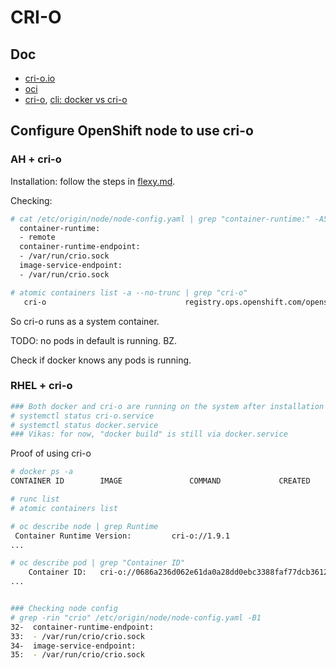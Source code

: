 # CRI-O

## Doc

* [cri-o.io](http://cri-o.io/)
* [oci](https://www.opencontainers.org/)
* [cri-o](https://github.com/kubernetes-incubator/cri-o), [cli: docker vs cri-o](https://github.com/kubernetes-incubator/cri-o/blob/master/transfer.md)

## Configure OpenShift node to use cri-o

### AH + cri-o

Installation: follow the steps in [flexy.md](../learn/flexy.md).

Checking:

```sh
# cat /etc/origin/node/node-config.yaml | grep "container-runtime:" -A5
  container-runtime:
  - remote
  container-runtime-endpoint:
  - /var/run/crio.sock
  image-service-endpoint:
  - /var/run/crio.sock

# atomic containers list -a --no-trunc | grep "cri-o"
   cri-o                               registry.ops.openshift.com/openshift3/cri-o:latest       /usr/bin/run.sh                            2017-10-03 18:49 running    ostree     runc
```

So cri-o runs as a system container.

TODO: no pods in default is running. BZ.

Check if docker knows any pods is running.

### RHEL + cri-o

```sh
### Both docker and cri-o are running on the system after installation
# systemctl status cri-o.service
# systemctl status docker.service
### Vikas: for now, "docker build" is still via docker.service
```

Proof of using cri-o

```sh
# docker ps -a
CONTAINER ID        IMAGE               COMMAND             CREATED             STATUS              PORTS               NAMES

# runc list
# atomic containers list

# oc describe node | grep Runtime
 Container Runtime Version:         cri-o://1.9.1
...

# oc describe pod | grep "Container ID"
    Container ID:   cri-o://0686a236d062e61da0a28dd0ebc3388faf77dcb3612825b6d0cbf0880c530704
...


### Checking node config
# grep -rin "crio" /etc/origin/node/node-config.yaml -B1
32-  container-runtime-endpoint:
33:  - /var/run/crio/crio.sock
34-  image-service-endpoint:
35:  - /var/run/crio/crio.sock
```
